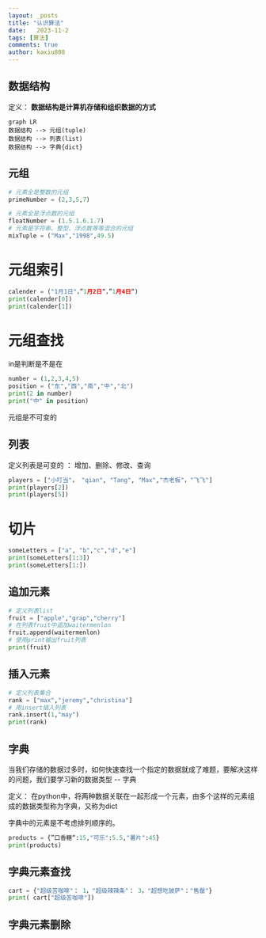 ```yaml
---
layout: _posts
title: "认识算法"
date:   2023-11-2
tags: [算法]
comments: true
author: kaxiu808  
---
```


数据结构
--
定义：
**数据结构是计算机存储和组织数据的方式**

```mermaid
graph LR
数据结构 --> 元组(tuple)
数据结构 --> 列表(list)
数据结构 --> 字典{dict}
```

元组
--
```python
# 元素全是整数的元组
primeNumber = (2,3,5,7)

# 元素全是浮点数的元组
floatNumber = (1.5.1.6.1.7)
# 元素是字符串、整型、浮点数等等混合的元组
mixTuple = ("Max","1998",49.5)
```
# 元组索引
```python
calender = ("1月1日"，”1月2日“，”1月4日“)
print(calender[0])
print(calender[1])
```

# 元组查找
in是判断是不是在
```python
number = (1,2,3,4,5)
position = ("东","西","南","中","北")
print(2 in number)
print("中" in position)
```
元组是不可变的

列表
--
定义列表是可变的 ： 增加、删除、修改、查询

```python
players = ["小叮当"， "qian", "Tang", "Max","杰老板"，"飞飞"]
print(players[2])
print(players[5])
```

# 切片

```python
someLetters = ["a", "b","c","d","e"]
print(someLetters[1:3])
print(someLetters[1:])
```
## 追加元素

```python
# 定义列表list
fruit = ["apple","grap","cherry"]
# 在列表fruit中追加waitermenlon
fruit.append(waitermenlon)
# 使用print输出fruit列表
print(fruit)
```
## 插入元素

```python
# 定义列表集合
rank = ["max","jeremy","christina"]
# 用insert插入列表
rank.insert(1,"may")
print(rank)
```

字典
--
当我们存储的数据过多时，如何快速查找一个指定的数据就成了难题，要解决这样的问题，我们要学习新的数据类型 -- 字典

定义：
在python中，将两种数据关联在一起形成一个元素，由多个这样的元素组成的数据类型称为字典，又称为dict

字典中的元素是不考虑排列顺序的。

```python
products = {”口香糖“:15,"可乐":5.5,"薯片":45}
print(products)
```

## 字典元素查找
```python
cart = {"超级苦咖啡"： 1，"超级辣辣条"： 3，"超想吃披萨"："售罄"}
print( cart["超级苦咖啡"])
```
## 字典元素删除

<!--stackedit_data:
eyJoaXN0b3J5IjpbLTIxMTkyMjYyOTQsMTQ4OTUxMDMxNCwtMT
I4NTYyMjAyNiwxODIwMzQ2MjA1XX0=
-->